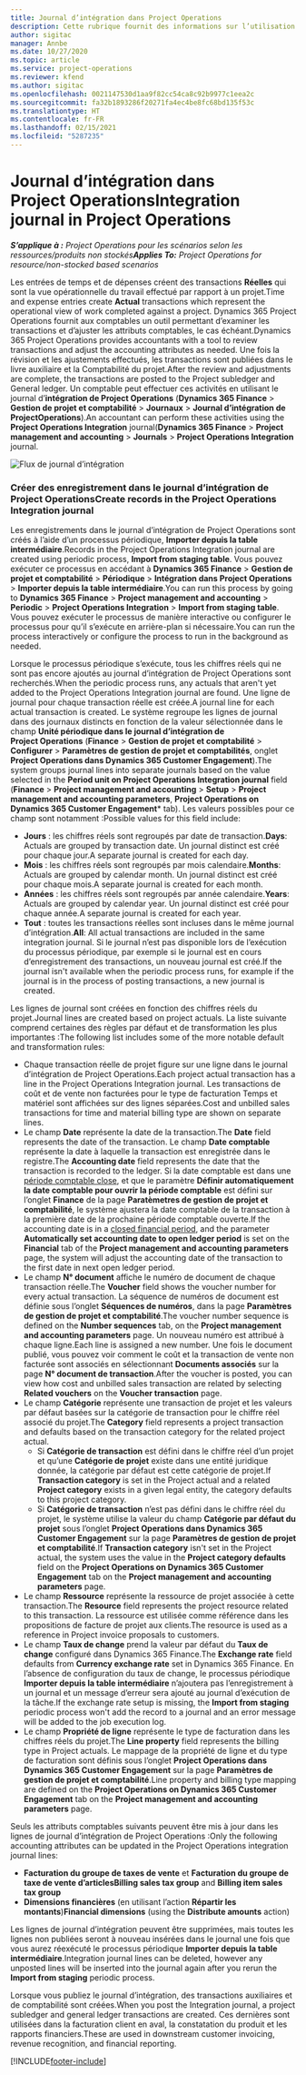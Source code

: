 ```yaml
---
title: Journal d’intégration dans Project Operations
description: Cette rubrique fournit des informations sur l’utilisation du journal d’intégration dans Project Operations.
author: sigitac
manager: Annbe
ms.date: 10/27/2020
ms.topic: article
ms.service: project-operations
ms.reviewer: kfend
ms.author: sigitac
ms.openlocfilehash: 0021147530d1aa9f82cc54ca8c92b9977c1eea2c
ms.sourcegitcommit: fa32b1893286f20271fa4ec4be8fc68bd135f53c
ms.translationtype: HT
ms.contentlocale: fr-FR
ms.lasthandoff: 02/15/2021
ms.locfileid: "5287235"
---
```

# <a name="integration-journal-in-project-operations"></a><span data-ttu-id="4c607-103">Journal d’intégration dans Project Operations</span><span class="sxs-lookup"><span data-stu-id="4c607-103">Integration journal in Project Operations</span></span>

<span data-ttu-id="4c607-104">_**S’applique à :** Project Operations pour les scénarios selon les ressources/produits non stockés_</span><span class="sxs-lookup"><span data-stu-id="4c607-104">_**Applies To:** Project Operations for resource/non-stocked based scenarios_</span></span>

<span data-ttu-id="4c607-105">Les entrées de temps et de dépenses créent des transactions **Réelles** qui sont la vue opérationnelle du travail effectué par rapport à un projet.</span><span class="sxs-lookup"><span data-stu-id="4c607-105">Time and expense entries create **Actual** transactions which represent the operational view of work completed against a project.</span></span> <span data-ttu-id="4c607-106">Dynamics 365 Project Operations fournit aux comptables un outil permettant d’examiner les transactions et d’ajuster les attributs comptables, le cas échéant.</span><span class="sxs-lookup"><span data-stu-id="4c607-106">Dynamics 365 Project Operations provides accountants with a tool to review transactions and adjust the accounting attributes as needed.</span></span> <span data-ttu-id="4c607-107">Une fois la révision et les ajustements effectués, les transactions sont publiées dans le livre auxiliaire et la Comptabilité du projet.</span><span class="sxs-lookup"><span data-stu-id="4c607-107">After the review and adjustments are complete, the transactions are posted to the Project subledger and General ledger.</span></span> <span data-ttu-id="4c607-108">Un comptable peut effectuer ces activités en utilisant le journal d’**intégration de Project Operations** (**Dynamics 365 Finance** > **Gestion de projet et comptabilité** > **Journaux** > **Journal d’intégration de ProjectOperations**).</span><span class="sxs-lookup"><span data-stu-id="4c607-108">An accountant can perform these activities using the **Project Operations Integration** journal(**Dynamics 365 Finance** > **Project management and accounting** > **Journals** > **Project Operations Integration** journal.</span></span>

![Flux de journal d’intégration](./media/IntegrationJournal.png)

### <a name="create-records-in-the-project-operations-integration-journal"></a><span data-ttu-id="4c607-110">Créer des enregistrement dans le journal d’intégration de Project Operations</span><span class="sxs-lookup"><span data-stu-id="4c607-110">Create records in the Project Operations Integration journal</span></span>

<span data-ttu-id="4c607-111">Les enregistrements dans le journal d’intégration de Project Operations sont créés à l’aide d’un processus périodique, **Importer depuis la table intermédiaire**.</span><span class="sxs-lookup"><span data-stu-id="4c607-111">Records in the Project Operations Integration journal are created using periodic process, **Import from staging table**.</span></span> <span data-ttu-id="4c607-112">Vous pouvez exécuter ce processus en accédant à **Dynamics 365 Finance** > **Gestion de projet et comptabilité** > **Périodique** > **Intégration dans Project Operations** > **Importer depuis la table intermédiaire**.</span><span class="sxs-lookup"><span data-stu-id="4c607-112">You can run this process by going to **Dynamics 365 Finance** > **Project management and accounting** > **Periodic** > **Project Operations Integration** > **Import from staging table**.</span></span> <span data-ttu-id="4c607-113">Vous pouvez exécuter le processus de manière interactive ou configurer le processus pour qu’il s’exécute en arrière-plan si nécessaire.</span><span class="sxs-lookup"><span data-stu-id="4c607-113">You can run the process interactively or configure the process to run in the background as needed.</span></span>

<span data-ttu-id="4c607-114">Lorsque le processus périodique s’exécute, tous les chiffres réels qui ne sont pas encore ajoutés au journal d’intégration de Project Operations sont recherchés.</span><span class="sxs-lookup"><span data-stu-id="4c607-114">When the periodic process runs, any actuals that aren't yet added to the Project Operations Integration journal are found.</span></span> <span data-ttu-id="4c607-115">Une ligne de journal pour chaque transaction réelle est créée.</span><span class="sxs-lookup"><span data-stu-id="4c607-115">A journal line for each actual transaction is created.</span></span>
<span data-ttu-id="4c607-116">Le système regroupe les lignes de journal dans des journaux distincts en fonction de la valeur sélectionnée dans le champ **Unité périodique dans le journal d’intégration de Project Operations** (**Finance** > **Gestion de projet et comptabilité** > **Configurer** > **Paramètres de gestion de projet et comptabilités**, onglet **Project Operations dans Dynamics 365 Customer Engagement**).</span><span class="sxs-lookup"><span data-stu-id="4c607-116">The system groups journal lines into separate journals based on the value selected in the **Period unit on Project Operations Integration journal** field (**Finance** > **Project management and accounting** > **Setup** > **Project management and accounting parameters**, **Project Operations on Dynamics 365 Customer Engagement**\* tab).</span></span> <span data-ttu-id="4c607-117">Les valeurs possibles pour ce champ sont notamment :</span><span class="sxs-lookup"><span data-stu-id="4c607-117">Possible values for this field include:</span></span>

  - <span data-ttu-id="4c607-118">**Jours** : les chiffres réels sont regroupés par date de transaction.</span><span class="sxs-lookup"><span data-stu-id="4c607-118">**Days**: Actuals are grouped by transaction date.</span></span> <span data-ttu-id="4c607-119">Un journal distinct est créé pour chaque jour.</span><span class="sxs-lookup"><span data-stu-id="4c607-119">A separate journal is created for each day.</span></span>
  - <span data-ttu-id="4c607-120">**Mois** : les chiffres réels sont regroupés par mois calendaire.</span><span class="sxs-lookup"><span data-stu-id="4c607-120">**Months**: Actuals are grouped by calendar month.</span></span> <span data-ttu-id="4c607-121">Un journal distinct est créé pour chaque mois.</span><span class="sxs-lookup"><span data-stu-id="4c607-121">A separate journal is created for each month.</span></span>
  - <span data-ttu-id="4c607-122">**Années** : les chiffres réels sont regroupés par année calendaire.</span><span class="sxs-lookup"><span data-stu-id="4c607-122">**Years**: Actuals are grouped by calendar year.</span></span> <span data-ttu-id="4c607-123">Un journal distinct est créé pour chaque année.</span><span class="sxs-lookup"><span data-stu-id="4c607-123">A separate journal is created for each year.</span></span>
  - <span data-ttu-id="4c607-124">**Tout** : toutes les transactions réelles sont incluses dans le même journal d’intégration.</span><span class="sxs-lookup"><span data-stu-id="4c607-124">**All**: All actual transactions are included in the same integration journal.</span></span> <span data-ttu-id="4c607-125">Si le journal n’est pas disponible lors de l’exécution du processus périodique, par exemple si le journal est en cours d’enregistrement des transactions, un nouveau journal est créé.</span><span class="sxs-lookup"><span data-stu-id="4c607-125">If the journal isn't available when the periodic process runs, for example if the journal is in the process of posting transactions, a new journal is created.</span></span>

<span data-ttu-id="4c607-126">Les lignes de journal sont créées en fonction des chiffres réels du projet.</span><span class="sxs-lookup"><span data-stu-id="4c607-126">Journal lines are created based on project actuals.</span></span> <span data-ttu-id="4c607-127">La liste suivante comprend certaines des règles par défaut et de transformation les plus importantes :</span><span class="sxs-lookup"><span data-stu-id="4c607-127">The following list includes some of the more notable default and transformation rules:</span></span>

  - <span data-ttu-id="4c607-128">Chaque transaction réelle de projet figure sur une ligne dans le journal d’intégration de Project Operations.</span><span class="sxs-lookup"><span data-stu-id="4c607-128">Each project actual transaction has a line in the Project Operations Integration journal.</span></span> <span data-ttu-id="4c607-129">Les transactions de coût et de vente non facturées pour le type de facturation Temps et matériel sont affichées sur des lignes séparées.</span><span class="sxs-lookup"><span data-stu-id="4c607-129">Cost and unbilled sales transactions for time and material billing type are shown on separate lines.</span></span>
  - <span data-ttu-id="4c607-130">Le champ **Date** représente la date de la transaction.</span><span class="sxs-lookup"><span data-stu-id="4c607-130">The **Date** field represents the date of the transaction.</span></span> <span data-ttu-id="4c607-131">Le champ **Date comptable** représente la date à laquelle la transaction est enregistrée dans le registre.</span><span class="sxs-lookup"><span data-stu-id="4c607-131">The **Accounting date** field represents the date that the transaction is recorded to the ledger.</span></span> <span data-ttu-id="4c607-132">Si la date comptable est dans une [période comptable close](https://docs.microsoft.com/dynamics365/finance/general-ledger/close-general-ledger-at-period-end), et que le paramètre **Définir automatiquement la date comptable pour ouvrir la période comptable** est défini sur l’onglet **Finance** de la page **Paratèmetres de gestion de projet et comptabilité**, le système ajustera la date comptable de la transaction à la première date de la prochaine période comptable ouverte.</span><span class="sxs-lookup"><span data-stu-id="4c607-132">If the accounting date is in a [closed financial period](https://docs.microsoft.com/dynamics365/finance/general-ledger/close-general-ledger-at-period-end), and the parameter **Automatically set accounting date to open ledger period** is set on the **Financial** tab of the **Project management and accounting parameters** page, the system will adjust the accounting date of the transaction to the first date in next open ledger period.</span></span>
  - <span data-ttu-id="4c607-133">Le champ **N° document** affiche le numéro de document de chaque transaction réelle.</span><span class="sxs-lookup"><span data-stu-id="4c607-133">The **Voucher** field shows the voucher number for every actual transaction.</span></span> <span data-ttu-id="4c607-134">La séquence de numéros de document est définie sous l’onglet **Séquences de numéros**, dans la page **Paramètres de gestion de projet et comptabilité**.</span><span class="sxs-lookup"><span data-stu-id="4c607-134">The voucher number sequence is defined on the **Number sequences** tab, on the **Project management and accounting parameters** page.</span></span> <span data-ttu-id="4c607-135">Un nouveau numéro est attribué à chaque ligne.</span><span class="sxs-lookup"><span data-stu-id="4c607-135">Each line is assigned a new number.</span></span> <span data-ttu-id="4c607-136">Une fois le document publié, vous pouvez voir comment le coût et la transaction de vente non facturée sont associés en sélectionnant **Documents associés** sur la page **N° document de transaction**.</span><span class="sxs-lookup"><span data-stu-id="4c607-136">After the voucher is posted, you can view how cost and unbilled sales transaction are related by selecting **Related vouchers** on the **Voucher transaction** page.</span></span>
  - <span data-ttu-id="4c607-137">Le champ **Catégorie** représente une transaction de projet et les valeurs par défaut basées sur la catégorie de transaction pour le chiffre réel associé du projet.</span><span class="sxs-lookup"><span data-stu-id="4c607-137">The **Category** field represents a project transaction and defaults based on the transaction category for the related project actual.</span></span>
    - <span data-ttu-id="4c607-138">Si **Catégorie de transaction** est défini dans le chiffre réel d’un projet et qu’une **Catégorie de projet** existe dans une entité juridique donnée, la catégorie par défaut est cette catégorie de projet.</span><span class="sxs-lookup"><span data-stu-id="4c607-138">If **Transaction category** is set in the Project actual and a related **Project category** exists in a given legal entity, the category defaults to this project category.</span></span>
    - <span data-ttu-id="4c607-139">Si **Catégorie de transaction** n’est pas défini dans le chiffre réel du projet, le système utilise la valeur du champ **Catégorie par défaut du projet** sous l’onglet **Project Operations dans Dynamics 365 Customer Engagement** sur la page **Paramètres de gestion de projet et comptabilité**.</span><span class="sxs-lookup"><span data-stu-id="4c607-139">If **Transaction category** isn't set in the Project actual, the system uses the value in the **Project category defaults** field on the **Project Operations on Dynamics 365 Customer Engagement** tab on the **Project management and accounting parameters** page.</span></span>
  - <span data-ttu-id="4c607-140">Le champ **Ressource** représente la ressource de projet associée à cette transaction.</span><span class="sxs-lookup"><span data-stu-id="4c607-140">The **Resource** field represents the project resource related to this transaction.</span></span> <span data-ttu-id="4c607-141">La ressource est utilisée comme référence dans les propositions de facture de projet aux clients.</span><span class="sxs-lookup"><span data-stu-id="4c607-141">The resource is used as a reference in Project invoice proposals to customers.</span></span>
  - <span data-ttu-id="4c607-142">Le champ **Taux de change** prend la valeur par défaut du **Taux de change** configuré dans Dynamics 365 Finance.</span><span class="sxs-lookup"><span data-stu-id="4c607-142">The **Exchange rate** field defaults from **Currency exchange rate** set in Dynamics 365 Finance.</span></span> <span data-ttu-id="4c607-143">En l’absence de configuration du taux de change, le processus périodique **Importer depuis la table intermédiaire** n’ajoutera pas l’enregistrement à un journal et un message d’erreur sera ajouté au journal d’exécution de la tâche.</span><span class="sxs-lookup"><span data-stu-id="4c607-143">If the exchange rate setup is missing, the **Import from staging** periodic process won't add the record to a journal and an error message will be added to the job execution log.</span></span>
  - <span data-ttu-id="4c607-144">Le champ **Propriété de ligne** représente le type de facturation dans les chiffres réels du projet.</span><span class="sxs-lookup"><span data-stu-id="4c607-144">The **Line property** field represents the billing type in Project actuals.</span></span> <span data-ttu-id="4c607-145">Le mappage de la propriété de ligne et du type de facturation sont définis sous l’onglet **Project Operations dans Dynamics 365 Customer Engagement** sur la page **Paramètres de gestion de projet et comptabilité**.</span><span class="sxs-lookup"><span data-stu-id="4c607-145">Line property and billing type mapping are defined on the **Project Operations on Dynamics 365 Customer Engagement** tab on the **Project management and accounting parameters** page.</span></span>

<span data-ttu-id="4c607-146">Seuls les attributs comptables suivants peuvent être mis à jour dans les lignes de journal d’intégration de Project Operations :</span><span class="sxs-lookup"><span data-stu-id="4c607-146">Only the following accounting attributes can be updated in the Project Operations integration journal lines:</span></span>

- <span data-ttu-id="4c607-147">**Facturation du groupe de taxes de vente** et **Facturation du groupe de taxe de vente d’articles**</span><span class="sxs-lookup"><span data-stu-id="4c607-147">**Billing sales tax group** and **Billing item sales tax group**</span></span>
- <span data-ttu-id="4c607-148">**Dimensions financières** (en utilisant l’action **Répartir les montants**)</span><span class="sxs-lookup"><span data-stu-id="4c607-148">**Financial dimensions** (using the **Distribute amounts** action)</span></span>

<span data-ttu-id="4c607-149">Les lignes de journal d’intégration peuvent être supprimées, mais toutes les lignes non publiées seront à nouveau insérées dans le journal une fois que vous aurez réexécuté le processus périodique **Importer depuis la table intermédiaire**.</span><span class="sxs-lookup"><span data-stu-id="4c607-149">Integration journal lines can be deleted, however any unposted lines will be inserted into the journal again after you rerun the **Import from staging** periodic process.</span></span>

<span data-ttu-id="4c607-150">Lorsque vous publiez le journal d’intégration, des transactions auxiliaires et de comptabilité sont créées.</span><span class="sxs-lookup"><span data-stu-id="4c607-150">When you post the Integration journal, a project subledger and general ledger transactions are created.</span></span> <span data-ttu-id="4c607-151">Ces dernières sont utilisées dans la facturation client en aval, la constatation du produit et les rapports financiers.</span><span class="sxs-lookup"><span data-stu-id="4c607-151">These are used in downstream customer invoicing, revenue recognition, and financial reporting.</span></span>


[!INCLUDE[footer-include](../includes/footer-banner.md)]